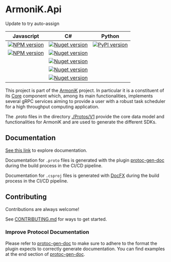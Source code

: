 # ArmoniK.Api

Update to try auto-assign

| Javascript |   C#   | Python |
| :--------: | :----: | :----: |
| [![NPM version](https://img.shields.io/npm/v/@aneoconsultingfr/armonik.api.angular?color=fe5001&label=Angular)](https://www.npmjs.com/package/@aneoconsultingfr/armonik.api.angular) | [![Nuget version](https://img.shields.io/nuget/v/ArmoniK.Api.Client?color=fe5001&label=Client)](https://www.nuget.org/packages/ArmoniK.Api.Client) | [![PyPI version](https://img.shields.io/pypi/v/armonik?color=fe5001&label=armonik)](https://pypi.org/project/armonik/) |
[![NPM version](https://img.shields.io/npm/v/@aneoconsultingfr/armonik.api?color=fe5001&label=Web)](https://www.npmjs.com/package/@aneoconsultingfr/armonik.api) | [![Nuget version](https://img.shields.io/nuget/v/ArmoniK.Api.Common?color=fe5001&label=Common)](https://www.nuget.org/packages/ArmoniK.Api.Common) | |
|  | [![Nuget version](https://img.shields.io/nuget/v/ArmoniK.Api.Common.Channel?color=fe5001&label=Common.Channel)](https://www.nuget.org/packages/ArmoniK.Api.Common.Channel) |  |
|  | [![Nuget version](https://img.shields.io/nuget/v/ArmoniK.Api.Core?color=fe5001&label=Core)](https://www.nuget.org/packages/ArmoniK.Api.Core) |  |
| | [![Nuget version](https://img.shields.io/nuget/v/ArmoniK.Api.Worker?color=fe5001&label=Worker)](https://www.nuget.org/packages/ArmoniK.Api.Worker) | |

This project is part of the [ArmoniK](https://github.com/aneoconsulting/ArmoniK) project.
In particular it is a constituent of its [Core](https://github.com/aneoconsulting/ArmoniK.Core)
component which, among its main functionalities, implements several gRPC services aiming to
provide a user with a robust task scheduler for a high throughput computing application.

The .proto files in the directory [./Protos/V1](https://github.com/aneoconsulting/ArmoniK.Api/tree/main/Protos/V1)
provide the core data model and functionalities for ArmoniK and are used to generate the different SDKs.

## Documentation

[See this link](https://aneoconsulting.github.io/ArmoniK.Api/api/index.html) to explore documentation.

Documentation for `.proto` files is generated with the plugin [protoc-gen-doc](https://github.com/pseudomuto/protoc-gen-doc) during the build process in the CI/CD pipeline.

Documentation for `.csproj` files is generated with [DocFX](https://dotnet.github.io/docfx/) during the build process in the CI/CD pipeline.

## Contributing

Contributions are always welcome!

See [CONTRIBUTING.md](https://github.com/aneoconsulting/ArmoniK.Api/blob/main/CONTRIBUTING.md) for ways to get started.

### Improve Protocol Documentation

Please refer to [protoc-gen-doc](https://github.com/pseudomuto/protoc-gen-doc) to make sure to adhere to
the format the plugin expects to correctly generate documentation. You can find examples at the end section of [protoc-gen-doc](https://github.com/pseudomuto/protoc-gen-doc#output-example).
